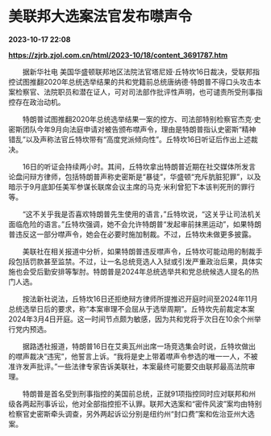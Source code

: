 # 美联邦大选案法官发布噤声令

**2023-10-17 22:08**

**https://zjrb.zjol.com.cn/html/2023-10/18/content_3691787.htm**

　　据新华社电 美国华盛顿联邦地区法院法官塔尼娅·丘特坎16日裁决，受联邦指控试图推翻2020年总统选举结果的共和党籍前总统唐纳德·特朗普不得口头攻击本案检察官、法院职员和潜在证人，可对司法部作批评性声明，也可谴责所受刑事指控存在政治动机。

　　特朗普试图推翻2020年总统选举结果一案的控方、司法部特别检察官杰克·史密斯团队今年9月向法庭申请对被告颁布噤声令，理由是特朗普指认史密斯“精神错乱”以及声称法官丘特坎带有“高度党派倾向性”。丘特坎16日听证后作出上述裁决。

　　16日的听证会持续两小时。其间，丘特坎拿出特朗普近期在社交媒体所发言论盘问辩方律师，包括特朗普声称史密斯是“暴徒”，华盛顿“充斥肮脏犯罪”，以及暗示于9月底卸任美军参谋长联席会议主席的马克·米利曾犯下本该判死刑的罪行等。

　　“这不关乎我是否喜欢特朗普先生使用的语言，”丘特坎说，“这关乎让司法机关面临危险的语言。”丘特坎强调，她不会允许特朗普“发起审前抹黑运动”，如果特朗普违反这一部分噤声令，她会在必要时施加制裁。不过，丘特坎未做更多披露。

　　美联社在相关报道中分析，如果特朗普违反噤声令，丘特坎可能动用的制裁手段包括罚款甚至监禁。不过，让一名总统竞选人入狱或引发严重政治后果，具体实施也会受后勤安排等掣肘。特朗普是2024年总统选举共和党总统候选人提名的热门人选。

　　按法新社说法，丘特坎16日还拒绝辩方律师所提推迟开庭时间至2024年11月总统选举日后的要求，称“本案审理不会屈从于选举周期”。丘特坎先前裁定本案2024年3月4日开庭。这一时间节点颇为敏感，因为共和党将于次日在10余个州举行党内预选。

　　据路透社报道，特朗普16日在艾奥瓦州出席一场竞选集会时说，丘特坎做出的噤声裁决“违宪”，他誓言上诉。“我将是史上带着噤声令参选的唯一一人，不被准许发声批评。”一些法律专家告诉美联社，本案最终可能要交由联邦最高法院审理。

　　特朗普是首名受到刑事指控的美国前总统，正就91项指控同时应对联邦和州级各两起刑事诉讼，他对全部指控拒不认罪。联邦大选案和“密件风波”案均由特别检察官史密斯牵头调查，另外两起诉讼分别是纽约州“封口费”案和佐治亚州大选案。
